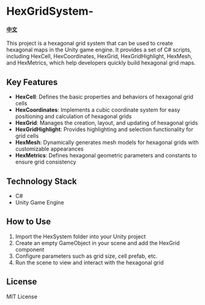 # HexGridSystem-

#### [中文](README.md)

This project is a hexagonal grid system that can be used to create hexagonal maps in the Unity game engine. It provides a set of C# scripts, including HexCell, HexCoordinates, HexGrid, HexGridHighlight, HexMesh, and HexMetrics, which help developers quickly build hexagonal grid maps.

## Key Features

- **HexCell**: Defines the basic properties and behaviors of hexagonal grid cells
- **HexCoordinates**: Implements a cubic coordinate system for easy positioning and calculation of hexagonal grids
- **HexGrid**: Manages the creation, layout, and updating of hexagonal grids
- **HexGridHighlight**: Provides highlighting and selection functionality for grid cells
- **HexMesh**: Dynamically generates mesh models for hexagonal grids with customizable appearances
- **HexMetrics**: Defines hexagonal geometric parameters and constants to ensure grid consistency

## Technology Stack

- C#
- Unity Game Engine

## How to Use

1. Import the HexSystem folder into your Unity project
2. Create an empty GameObject in your scene and add the HexGrid component
3. Configure parameters such as grid size, cell prefab, etc.
4. Run the scene to view and interact with the hexagonal grid

## License

MIT License
